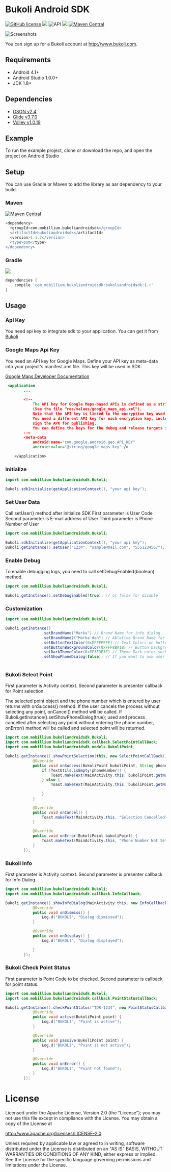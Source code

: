 # Bukoli Android SDK

[![GitHub license](https://img.shields.io/github/license/dcendents/android-maven-gradle-plugin.svg)](http://www.apache.org/licenses/LICENSE-2.0.html)
![](https://img.shields.io/badge/platform-android-green.svg)
![API](https://img.shields.io/badge/API-16%2B-brightgreen.svg?style=flat)
![](https://img.shields.io/badge/Gradle-v2.2.1-red.svg)
[![Maven Central](https://img.shields.io/maven-central/v/com.github.dcendents/android-maven-gradle-plugin.svg)](http://search.maven.org/#search%7Cga%7C1%7Ca%3A%22android-maven-gradle-plugin%22)


![Screenshots](https://github.com/bukoli/bukoli-android/blob/master/art/readmescreenshots.png)

You can sign up for a Bukoli account at http://www.bukoli.com.

## Requirements

- Android  4.1+
- Android Studio 1.0.0+
- JDK 1.8+

## Dependencies

- [GSON v2.4](https://github.com/google/gson)
- [Glide v3.7.0](https://github.com/bumptech/glide)
- [Volley v1.0.19](https://developer.android.com/training/volley/index.html)

## Example

To run the example project, clone or download the repo, and open the project on Android Studio

## Setup
You can use Gradle or Maven to add the library as aar dependency to your build.
### Maven
[![Maven Central](https://img.shields.io/maven-central/v/com.github.dcendents/android-maven-gradle-plugin.svg)](http://search.maven.org/#search%7Cga%7C1%7Ca%3A%22android-maven-gradle-plugin%22)
```groovy
<dependency>
  <groupId>com.mobillium.bukoliandroidsdk</groupId>
  <artifactId>bukoliandroidsdk</artifactId>
  <version>1.1.2</version>
  <type>pom</type>
</dependency>
```

### Gradle
![](https://img.shields.io/badge/Gradle-v2.2.1-red.svg)
```groovy
dependencies {
    compile 'com.mobillium.bukoliandroidsdk:bukoliandroidsdk:1.+'
}
```

## Usage


### Api Key

You need api key to integrate sdk to your application. You can get it from [Bukoli](http://www.bukoli.com)


### Google Maps Api Key

You need an API key for Google Maps. Define your API key as meta-data into your project's manifest.xml file. This key will be used in SDK.

 [Google Maps Developer Documentation](https://developers.google.com/maps/documentation/android-api/)
```xml
 <application
        ...

        <!--
            The API key for Google Maps-based APIs is defined as a string resource.
            (See the file "res/values/google_maps_api.xml").
            Note that the API key is linked to the encryption key used to sign the APK.
            You need a different API key for each encryption key, including the release key that is used to
            sign the APK for publishing.
            You can define the keys for the debug and release targets in src/debug/ and src/release/.
        -->
        <meta-data
            android:name="com.google.android.geo.API_KEY"
            android:value="@string/google_maps_key" />

    </application>
```

### Initialize

```java
import com.mobillium.bukoliandroidsdk.Bukoli;

Bukoli.sdkInitialize(getApplicationContext(), "your api key");
```

### Set User Data
Call setUser() method after initialize  SDK
First parameter is User Code
Second parameter is E-mail address of User
Third parameter is Phone Number of User
```java
import com.mobillium.bukoliandroidsdk.Bukoli;

Bukoli.sdkInitialize(getApplicationContext(), "your api key");
Bukoli.getInstance().setUser("1234", "sample@mail.com", "5551234567");
```

### Enable Debug
To enable debugging logs, you need to call setDebugEnabled(boolean) method.
```java
import com.mobillium.bukoliandroidsdk.Bukoli;

Bukoli.getInstance().setDebugEnabled(true); // or false for disable
```


### Customization

```java
import com.mobillium.bukoliandroidsdk.Bukoli;

Bukoli.getInstance()
                .setBrandName("Marka") // Brand Name for info dialog
                .setBrandName2("Marka'dan") // Ablative Brand Name for info dialog
                .setButtonTextColor(0xFFFFFFFF) // Text Colors on button
                .setButtonBackgroundColor(0xFFF8BA1B) // Button background color
                .setDarkThemeColor(0xFF3E3E3E) // Theme Dark color such as close, map center, target etc.
                .setShowPhoneDialog(false); // If you want to ask user phone number for Bukoli point
                
```

### Bukoli Select Point

First parameter is Activity context.
Second parameter is presenter callback for Point selection.

The selected point object and the phone number which is entered by user returns with onSuccess() method.
If the user cancels the process without selecting any point, onCancel() method will be called.
If Bukoli.getInstance().setShowPhoneDialog(true); used and process cancelled after selecting any point without entering the phone number, onError() method will be called and selected point will be returned.

```java
import com.mobillium.bukoliandroidsdk.Bukoli;
import com.mobillium.bukoliandroidsdk.callback.SelectPointCallBack;
import com.mobillium.bukoliandroidsdk.models.BukoliPoint;

Bukoli.getInstance().showPointSelection(this, new SelectPointCallBack() {
            @Override
            public void onSuccess(BukoliPoint bukoliPoint, String phoneNumber) {
                if (TextUtils.isEmpty(phoneNumber)) {
                    Toast.makeText(MainActivity.this, bukoliPoint.getName(), Toast.LENGTH_SHORT).show();
                } else {
                    Toast.makeText(MainActivity.this, bukoliPoint.getName() + "  " + phoneNumber, Toast.LENGTH_SHORT).show();

                }
            }

            @Override
            public void onCancel() {
                Toast.makeText(MainActivity.this, "Selection Cancelled", Toast.LENGTH_SHORT).show();
            }

            @Override
            public void onError(BukoliPoint bukoliPoint) {
                Toast.makeText(MainActivity.this, "Phone Number Not Set", Toast.LENGTH_SHORT).show();
            }
        });
```

### Bukoli Info

First parameter is Activity context.
Second parameter is presenter callback for Info Dialog.

```java
import com.mobillium.bukoliandroidsdk.Bukoli;
import com.mobillium.bukoliandroidsdk.callback.InfoCallback;

Bukoli.getInstance().showInfoDialog(MainActivity.this, new InfoCallback() {
            @Override
            public void onDismiss() {
                Log.d("BUKOLI", "Dialog dismissed");
            }

            @Override
            public void onDisplay() {
                Log.d("BUKOLI", "Dialog displayed");

            }
        });
```

### Bukoli Check Point Status

First parameter is Point Code to be checked.
Second parameter is callback for point status.

```java
import com.mobillium.bukoliandroidsdk.Bukoli;
import com.mobillium.bukoliandroidsdk.callback.PointStatusCallback;

Bukoli.getInstance().checkPointStatus("TDR-1234", new PointStatusCallback() {
            @Override
            public void active(BukoliPoint point) {
                Log.d("BUKOLI", "Point is active");
            }

            @Override
            public void passive(BukoliPoint point) {
                Log.d("BUKOLI", "Point is not active");
            }

            @Override
            public void onError() {
                Log.d("BUKOLI", "Point not found");
            }
        });
```

License
====================

Licensed under the Apache License, Version 2.0 (the "License");
you may not use this file except in compliance with the License.
You may obtain a copy of the License at

   http://www.apache.org/licenses/LICENSE-2.0

Unless required by applicable law or agreed to in writing, software
distributed under the License is distributed on an "AS IS" BASIS,
WITHOUT WARRANTIES OR CONDITIONS OF ANY KIND, either express or implied.
See the License for the specific language governing permissions and
limitations under the License.